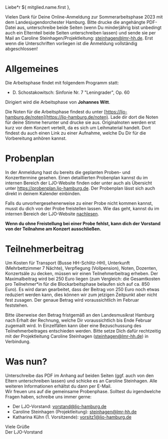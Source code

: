 Liebe\*r ${ mitglied.name.first },

Vielen Dank für Deine Online-Anmeldung zur Sommerarbeitsphase 2023 mit dem
Landesjugendorchester Hamburg. Bitte drucke die angehängte PDF-Datei aus,
unterschreibe beide Seiten (wenn Du minderjährig bist unbedingt auch ein
Elternteil beide Seiten unterschreiben lassen) und sende sie per Mail an
Caroline Steinhagen/Projektleitung:
[steinhagen@lmr-hh.de](mailto:steinhagen@lmr-hh.de). Erst wenn die
Unterschriften vorliegen ist die Anmeldung vollständig abgeschlossen!


# Allgemeines
Die Arbeitsphase findet mit folgendem Programm statt:

- D. Schostakowitsch: Sinfonie Nr. 7 "Leningrader", Op. 60

Dirigiert wird die Arbeitsphase von **Johannes Witt**.

Die Noten für die Arbeitsphase findest du unter
[https://ljo-hamburg.de/noten](https://ljo-hamburg.de/noten). Lade dir dort die
Noten für deine Stimme herunter und drucke sie aus. Originalnoten werden erst
kurz vor dem Konzert verteilt, da es sich um Leihmaterial handelt. Dort findest
du auch einen Link zu einer Aufnahme, welche Du Dir für die Vorbereitung anhören
kannst.

# Probenplan
In der Anmeldung hast du bereits die geplanten Proben- und Konzerttermine gesehen.
Einen detaillierten Probenplan kannst du im internen Bereich der LJO-Website
finden oder unter auch als Übersicht unter https://probenplan.ljo-hamburg.de.
Der Probenplan lässt sich auch direkt in deinem Kalender einbinden.

Falls du unvorhergesehenerweise zu einer Probe nicht kommen kannst, musst du
dich von der Probe freistellen lassen. Wie das geht, kannst du im internen
Bereich der LJO-Website [nachlesen](https://ljo-hamburg.de/interner-bereich/freistellung/).

**Wenn du ohne Freistellung bei einer Probe fehlst, kann dich der Vorstand von
der Teilnahme am Konzert ausschließen.**

# Teilnehmerbeitrag
Um Kosten für Transport (Busse HH-Schlitz-HH), Unterkunft (Mehrbettzimmer 7
Nächte), Verpflegung (Vollpension), Noten, Dozenten, Konzertsäle zu decken,
müssen wir einen Teilnehmerbeitrag erheben. Der Maximalbeitrag wird bei 250
Euro liegen (zum Vergleich: die Gesamtkosten pro Teilnehmer\*in für die
Blockarbeitsphase belaufen sich auf ca. 850 Euro). Es wird daran gearbeitet,
dass der Beitrag von 250 Euro noch etwas reduziert werden kann, dies können
wir zum jetzigen Zeitpunkt aber nicht fest zusagen. Der genaue Betrag wird
voraussichtlich im Februar feststehen.

Bitte überweise den Betrag fristgemäß an den Landesmusikrat Hamburg nach
Erhalt der Rechnung, welche Dir voraussichtlich bis Ende Februar zugemailt
wird. In Einzelfällen kann über eine Bezuschussung des Teilnehmerbeitrages
entschieden werden. Bitte setze Dich dafür rechtzeitig mit der Projektleitung
Caroline Steinhagen (steinhagen@lmr-hh.de) in Verbindung.

# Was nun?

Unterschreibe das PDF im Anhang auf beiden Seiten (ggf. auch von den Eltern
unterschreiben lassen) und schicke es an Caroline Steinhagen. Alle weiteren
Informationen erhältst du dann per E-Mail.  
Wir freuen uns auf die gemeinsame Probenphase. Solltest du irgendwelche Fragen
haben, schreibe uns immer gerne:

- Der LJO-Vorstand: [vorstand@ljo-hamburg.de](mailto:vorstand@ljo-hamburg.de)
- Caroline Steinhagen (Projektleitung): [steinhagen@lmr-hh.de](mailto:steinhagen@lmr-hh.de)
- Katharina Kühn (1. Vorsitzende):
  [vorsitz1@ljo-hamburg.de](mailto:vorsitz1@ljo-hamburg.de)

Viele Grüße  
Der LJO-Vorstand